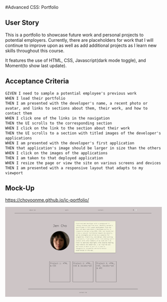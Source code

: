 #Advanced CSS: Portfolio

## User Story

This is a portfolio to showcase future work and personal projects to potential employers. Currently, there are placeholders for work that I will continue to improve upon as well as add additional projects as I learn new skills throughout this course.

It features the use of HTML, CSS, Javascript(dark mode toggle), and Moment(to show last update).


## Acceptance Criteria

    GIVEN I need to sample a potential employee's previous work
    WHEN I load their portfolio
    THEN I am presented with the developer's name, a recent photo or avatar, and links to sections about them, their work, and how to contact them
    WHEN I click one of the links in the navigation
    THEN the UI scrolls to the corresponding section
    WHEN I click on the link to the section about their work
    THEN the UI scrolls to a section with titled images of the developer's applications
    WHEN I am presented with the developer's first application
    THEN that application's image should be larger in size than the others
    WHEN I click on the images of the applications
    THEN I am taken to that deployed application
    WHEN I resize the page or view the site on various screens and devices
    THEN I am presented with a responsive layout that adapts to my viewport


## Mock-Up

https://choyoonme.github.io/jc-portfolio/

![Screen shot of site](/assets/portfolioscreenshot.png)